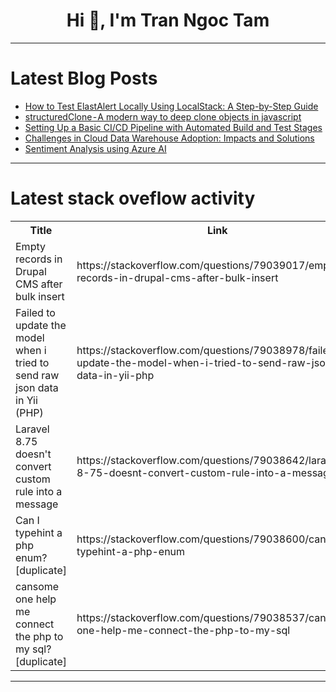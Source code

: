 <h1 align="center">Hi 👋, I'm Tran Ngoc Tam</h1>

---

# Latest Blog Posts 
<!-- BLOG-POST-LIST:START -->
- [How to Test ElastAlert Locally Using LocalStack: A Step-by-Step Guide](https://dev.to/aws-builders/how-to-test-elastalert-locally-using-localstack-a-step-by-step-guide-32p5)
- [structuredClone - A modern way to deep clone objects in javascript](https://dev.to/shreenidhibatavi/structuredclone-a-modern-way-to-deep-clone-objects-in-javascript-bbe)
- [Setting Up a Basic CI/CD Pipeline with Automated Build and Test Stages](https://dev.to/bankolejohn/setting-up-a-basic-cicd-pipeline-with-automated-build-and-test-stages-10ik)
- [Challenges in Cloud Data Warehouse Adoption: Impacts and Solutions](https://dev.to/hana_sato/challenges-in-cloud-data-warehouse-adoption-impacts-and-solutions-1f5h)
- [Sentiment Analysis using Azure AI](https://dev.to/mukulbindal/sentiment-analysis-using-azure-ai-517j)
<!-- BLOG-POST-LIST:END -->

---

# Latest stack oveflow activity
<table>
  <tr><th>Title</th><th>Link</th></tr>
  <!-- STACKOVERFLOW:START --><tr><td>Empty records in Drupal CMS after bulk insert</td><td>https://stackoverflow.com/questions/79039017/empty-records-in-drupal-cms-after-bulk-insert</td></tr><tr><td>Failed to update the model when i tried to send raw json data in Yii &lpar;PHP&rpar;</td><td>https://stackoverflow.com/questions/79038978/failed-to-update-the-model-when-i-tried-to-send-raw-json-data-in-yii-php</td></tr><tr><td>Laravel 8.75 doesn&#39;t convert custom rule into a message</td><td>https://stackoverflow.com/questions/79038642/laravel-8-75-doesnt-convert-custom-rule-into-a-message</td></tr><tr><td>Can I typehint a php enum? [duplicate]</td><td>https://stackoverflow.com/questions/79038600/can-i-typehint-a-php-enum</td></tr><tr><td>cansome one help me connect the php to my sql? [duplicate]</td><td>https://stackoverflow.com/questions/79038537/cansome-one-help-me-connect-the-php-to-my-sql</td></tr><!-- STACKOVERFLOW:END -->
</table>

---


